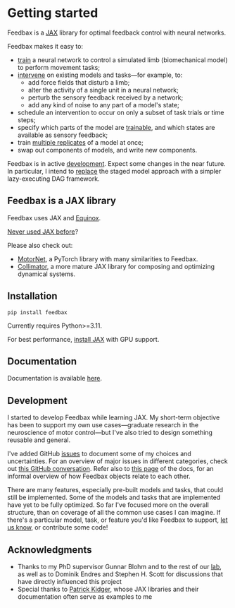 # Getting started

Feedbax is a [JAX](https://jax.readthedocs.io/en/latest/beginner_guide.html#beginner-guide) library for optimal feedback control with neural networks.

Feedbax makes it easy to:

- [train](https://docs.lprt.ca/feedbax/examples/0_train_simple) a neural network to control a simulated limb (biomechanical model) to perform movement tasks;
- [intervene](https://docs.lprt.ca/feedbax/examples/3_intervening) on existing models and tasks—for example, to:
    - add force fields that disturb a limb;
    - alter the activity of a single unit in a neural network;
    - perturb the sensory feedback received by a network;
    - add any kind of noise to any part of a model's state;
- schedule an intervention to occur on only a subset of task trials or time steps;
- specify which parts of the model are [trainable](https://docs.lprt.ca/feedbax/examples/1_train/#selecting-part-of-the-model-to-train), and which states are available as sensory feedback;
- train [multiple replicates](https://docs.lprt.ca/feedbax/examples/4_vmap) of a model at once;
- swap out components of models, and write new components.
<!-- - track the progress of a training run in Tensorboard. -->

Feedbax is in active [development](#development). Expect some changes in the near future. In particular, I intend to [replace](https://github.com/mlprt/feedbax/discussions/28#discussioncomment-10153895) the staged model approach with a simpler lazy-executing DAG framework.

## Feedbax is a JAX library

Feedbax uses JAX and [Equinox](https://docs.kidger.site/equinox/).

[Never used JAX before](https://docs.lprt.ca/feedbax/examples/pytrees/)?

Please also check out:

- [MotorNet](https://github.com/OlivierCodol/MotorNet), a PyTorch library with many similarities to Feedbax.
- [Collimator](https://collimator.ai), a more mature JAX library for composing and optimizing dynamical systems.

## Installation

`pip install feedbax`

Currently requires Python>=3.11.

For best performance, [install JAX](https://jax.readthedocs.io/en/latest/installation.html) with GPU support.

## Documentation

Documentation is available [here](https://docs.lprt.ca/feedbax).

## Development

I started to develop Feedbax while learning JAX. My short-term objective has been to support my own use cases—graduate research in the neuroscience of motor control—but I've also tried to design something reusable and general.

I've added GitHub [issues](https://github.com/mlprt/feedbax/issues) to document some of my choices and uncertainties. For an overview of major issues in different categories, check out [this GitHub conversation](https://github.com/mlprt/feedbax/discussions/27). Refer also to [this page](https://docs.lprt.ca/feedbax/structure) of the docs, for an informal overview of how Feedbax objects relate to each other.

There are many features, especially pre-built models and tasks, that could still be implemented. Some of the models and tasks that are implemented have yet to be fully optimized. So far I've focused more on the overall structure, than on coverage of all the common use cases I can imagine. If there's a particular model, task, or feature you'd like Feedbax to support, [let us know](https://github.com/mlprt/feedbax/issues), or contribute some code!

## Acknowledgments

- Thanks to my PhD supervisor Gunnar Blohm and to the rest of our [lab](http://compneurosci.com/), as well as to Dominik Endres and Stephen H. Scott for discussions that have directly influenced this project
- Special thanks to [Patrick Kidger](https://github.com/patrick-kidger), whose JAX libraries and their documentation often serve as examples to me

